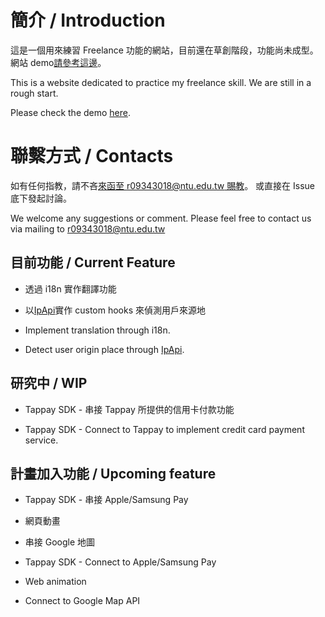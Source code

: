 # 簡介 / Introduction

這是一個用來練習 Freelance 功能的網站，目前還在草創階段，功能尚未成型。
網站 demo[請參考這邊](https://emil-freelance-translation.web.app/)。

This is a website dedicated to practice my freelance skill. We are still in a rough start.

Please check the demo [here](https://emil-freelance-translation.web.app/).

# 聯繫方式 / Contacts

如有任何指教，請不吝[來函至 r09343018@ntu.edu.tw 賜教](r09343018@ntu.edu.tw)。
或直接在 Issue 底下發起討論。

We welcome any suggestions or comment. Please feel free to contact us via mailing to [r09343018@ntu.edu.tw](r09343018@ntu.edu.tw)

## 目前功能 / Current Feature

- 透過 i18n 實作翻譯功能
- 以[IpApi](https://ipapi.co/json/)實作 custom hooks 來偵測用戶來源地

- Implement translation through i18n.
- Detect user origin place through [IpApi](https://ipapi.co/json/).

## 研究中 / WIP

- Tappay SDK - 串接 Tappay 所提供的信用卡付款功能

- Tappay SDK - Connect to Tappay to implement credit card payment service.

## 計畫加入功能 / Upcoming feature

- Tappay SDK - 串接 Apple/Samsung Pay
- 網頁動畫
- 串接 Google 地圖

- Tappay SDK - Connect to Apple/Samsung Pay
- Web animation
- Connect to Google Map API
